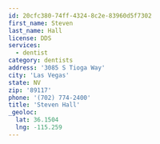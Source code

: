 ```yaml
---
id: 20cfc380-74ff-4324-8c2e-83960d5f7302
first_name: Steven
last_name: Hall
license: DDS
services:
  - dentist
category: dentists
address: '3085 S Tioga Way'
city: 'Las Vegas'
state: NV
zip: '89117'
phone: '(702) 774-2400'
title: 'Steven Hall'
_geoloc:
  lat: 36.1504
  lng: -115.259
---
```

